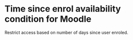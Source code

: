 # Time since enrol availability condition for Moodle

Restrict access based on number of days since user enroled.
